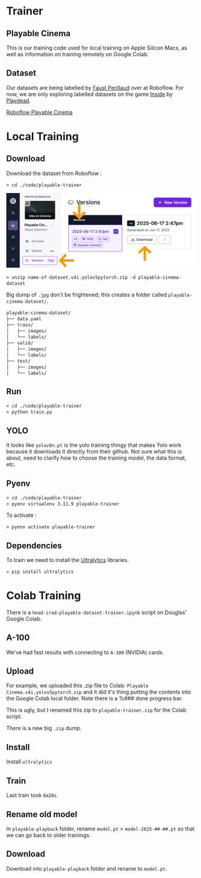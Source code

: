 # Trainer
## Playable Cinema

This is our training code used for local training on Apple Silicon Macs, as well as information on training remotely on Google Colab.

## Dataset
Our datasets are being labelled by [Faust Perillaud](.) over at Roboflow. For now, we are only exploring labelled datasets on the game [Inside](https://www.playdead.com/games/inside/) by [Playdead](https://www.playdead.com).

[Roboflow Playable Cinema](https://app.roboflow.com/testplayablecin/playable-cinema/overview)

# Local Training

## Download
Download the dataset from Roboflow :

```
> cd ./code/playable-trainer
```

![](./download-dataset.png)

```
> unzip name-of-dataset.v4i.yolov5pytorch.zip -d playable-cinema-dataset
```

Big dump of `.jpg` don't be frightened; this creates a folder called `playable-cinema-dataset/`.

```
playable-cinema-dataset/
├── data.yaml
├── train/
│   ├── images/
│   └── labels/
├── valid/
│   ├── images/
│   └── labels/
├── test/
│   ├── images/
│   └── labels/

```

## Run
```
> cd ./code/playable-trainer
> python train.py
```

## YOLO
It looks like `yolov8n.pt` is the yolo training thingy that makes Yolo work because it downloads it directly from their github. Not sure what this is about, need to clarify how to choose the training model, the data format, etc.

## Pyenv
```
> cd ./code/playable-trainer
> pyenv virtualenv 3.11.9 playable-trainer
```

To activate :

```
> pyenv activate playable-trainer
```

## Dependencies
To train we need to install the [Ultralytics](https://github.com/ultralytics/ultralytics) libraries.
```
> pip install ultralytics
```

# Colab Training
There is a `head-irad-playable-dataset-trainer.ipynb` script on Douglas' Google Colab.

## A-100
We've had fast results with connecting to `A-100` (NVIDIA) cards.

## Upload
For example, we uploaded this .zip file to Colab: `Playable Cinema.v4i.yolov5pytorch.zip` and it did it's thing putting the contents into the Google Colab local folder. Note there is a %### done progress bar.

This is ugly, but I renamed this zip to `playable-trainer.zip` for the Colab script.

There is a new big `.zip` dump.

## Install
Install `ultralytics`

## Train
Last train took `6m28s`.

## Rename old model
In `playable-playback` folder, rename `model.pt` > `model-2025-##-##.pt` so that we can go back to older trainings.

## Download
Download into `playable-playback` folder and rename to `model.pt`.

